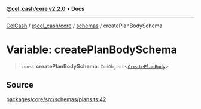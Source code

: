 [**@cel_cash/core v2.2.0**](../../README.md) • **Docs**

***

[CelCash](../../../../packages.md) / [@cel\_cash/core](../../README.md) / [schemas](../README.md) / createPlanBodySchema

# Variable: createPlanBodySchema

> `const` **createPlanBodySchema**: `ZodObject`\<[`CreatePlanBody`](../../index/type-aliases/CreatePlanBody.md)\>

## Source

[packages/core/src/schemas/plans.ts:42](https://github.com/Pyxlab/celcash/blob/9e2eeefc75067a4b86d18d5bb144eb4446f097c2/packages/core/src/schemas/plans.ts#L42)
